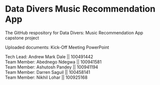 # Data Divers Music Recommendation App
The GitHub respository for Data Divers: Music Recommendation App capstone project

Uploaded documents:
Kick-Off Meeting PowerPoint 

Tech Lead: Andrew Mark Dale || 100491442<br />
Team Member: Abednego Ndegwa || 100941581<br />
Team Member: Ashutosh Pandey || 100941194<br />
Team Member: Darren Saguil || 100458141<br />
Team Member: Nikhil Lohar || 100925168
